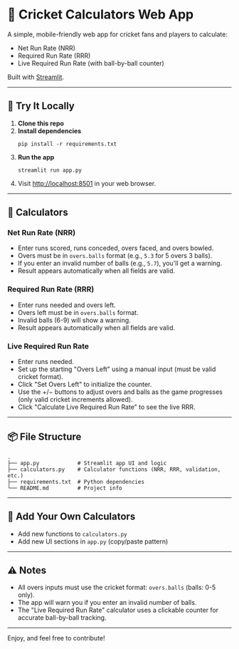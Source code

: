# 🏏 Cricket Calculators Web App

A simple, mobile-friendly web app for cricket fans and players to calculate:
- Net Run Rate (NRR)
- Required Run Rate (RRR)
- Live Required Run Rate (with ball-by-ball counter)

Built with [Streamlit](https://streamlit.io/).

---

## 🚀 Try It Locally

1. **Clone this repo**
2. **Install dependencies**
   ```
   pip install -r requirements.txt
   ```
3. **Run the app**
   ```
   streamlit run app.py
   ```
4. Visit [http://localhost:8501](http://localhost:8501) in your web browser.

---

## 🧮 Calculators

### Net Run Rate (NRR)
- Enter runs scored, runs conceded, overs faced, and overs bowled.
- Overs must be in `overs.balls` format (e.g., `5.3` for 5 overs 3 balls).
- If you enter an invalid number of balls (e.g., `5.7`), you'll get a warning.
- Result appears automatically when all fields are valid.

### Required Run Rate (RRR)
- Enter runs needed and overs left.
- Overs left must be in `overs.balls` format.
- Invalid balls (6-9) will show a warning.
- Result appears automatically when all fields are valid.

### Live Required Run Rate
- Enter runs needed.
- Set up the starting "Overs Left" using a manual input (must be valid cricket format).
- Click "Set Overs Left" to initialize the counter.
- Use the +/− buttons to adjust overs and balls as the game progresses (only valid cricket increments allowed).
- Click "Calculate Live Required Run Rate" to see the live RRR.

---

## 📦 File Structure

```
.
├── app.py            # Streamlit app UI and logic
├── calculators.py    # Calculator functions (NRR, RRR, validation, etc.)
├── requirements.txt  # Python dependencies
└── README.md         # Project info
```

---

## 📝 Add Your Own Calculators

- Add new functions to `calculators.py`
- Add new UI sections in `app.py` (copy/paste pattern)

---

## ⚠️ Notes

- All overs inputs must use the cricket format: `overs.balls` (balls: 0-5 only).
- The app will warn you if you enter an invalid number of balls.
- The "Live Required Run Rate" calculator uses a clickable counter for accurate ball-by-ball tracking.

---

Enjoy, and feel free to contribute!
